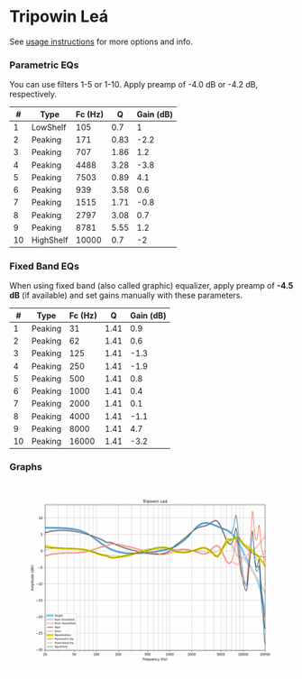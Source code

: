# Tripowin Leá
See [usage instructions](https://github.com/jaakkopasanen/AutoEq#usage) for more options and info.

### Parametric EQs
You can use filters 1-5 or 1-10. Apply preamp of -4.0 dB or -4.2 dB, respectively.

|   # | Type      |   Fc (Hz) |    Q |   Gain (dB) |
|-----|-----------|-----------|------|-------------|
|   1 | LowShelf  |       105 | 0.7  |         1   |
|   2 | Peaking   |       171 | 0.83 |        -2.2 |
|   3 | Peaking   |       707 | 1.86 |         1.2 |
|   4 | Peaking   |      4488 | 3.28 |        -3.8 |
|   5 | Peaking   |      7503 | 0.89 |         4.1 |
|   6 | Peaking   |       939 | 3.58 |         0.6 |
|   7 | Peaking   |      1515 | 1.71 |        -0.8 |
|   8 | Peaking   |      2797 | 3.08 |         0.7 |
|   9 | Peaking   |      8781 | 5.55 |         1.2 |
|  10 | HighShelf |     10000 | 0.7  |        -2   |

### Fixed Band EQs
When using fixed band (also called graphic) equalizer, apply preamp of **-4.5 dB** (if available) and set gains manually with these parameters.

|   # | Type    |   Fc (Hz) |    Q |   Gain (dB) |
|-----|---------|-----------|------|-------------|
|   1 | Peaking |        31 | 1.41 |         0.9 |
|   2 | Peaking |        62 | 1.41 |         0.6 |
|   3 | Peaking |       125 | 1.41 |        -1.3 |
|   4 | Peaking |       250 | 1.41 |        -1.9 |
|   5 | Peaking |       500 | 1.41 |         0.8 |
|   6 | Peaking |      1000 | 1.41 |         0.4 |
|   7 | Peaking |      2000 | 1.41 |         0.1 |
|   8 | Peaking |      4000 | 1.41 |        -1.1 |
|   9 | Peaking |      8000 | 1.41 |         4.7 |
|  10 | Peaking |     16000 | 1.41 |        -3.2 |

### Graphs
![](./Tripowin%20Le%C3%A1.png)
